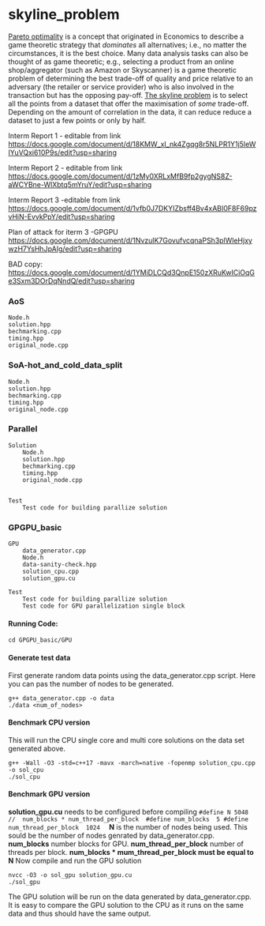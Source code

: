 # skyline_problem
[Pareto optimality](https://en.wikipedia.org/wiki/Pareto_efficiency) is a concept that originated in Economics to describe a game theoretic strategy that *dominates* all alternatives; i.e., no matter the circumstances, it is the best choice. Many data analysis tasks can also be thought of as game theoretic; e.g., selecting a product from an online shop/aggregator (such as Amazon or Skyscanner) is a game theoretic problem of determining the best trade-off of quality and price relative to an adversary (the retailer or service provider) who is also involved in the transaction but has the opposing pay-off. [The skyline problem](http://delab.csd.auth.gr/papers/IISA2015tpm.pdf) is to select all the points from a dataset that offer the maximisation of *some* trade-off. Depending on the amount of correlation in the data, it can reduce reduce a dataset to just a few points or only by half.

Interm Report 1 - editable from link
https://docs.google.com/document/d/18KMW_xI_nk4Zgqg8r5NLPR1Y1j5IeWIYuVQxi610P9s/edit?usp=sharing

Interm Report 2 - editable from link
https://docs.google.com/document/d/1zMy0XRLxMfB9fp2gygNS8Z-aWCYBne-WlXbtq5mYruY/edit?usp=sharing

Interm Report 3 -editable from link
https://docs.google.com/document/d/1vfb0J7DKYIZbsff4Bv4xABI0F8F69pzvHiN-EvvkPpY/edit?usp=sharing

Plan of attack for iterm 3 -GPGPU
https://docs.google.com/document/d/1NvzulK7GovufvcqnaPSh3plWleHjxywzH7YsHhJpAIg/edit?usp=sharing

BAD copy:
https://docs.google.com/document/d/1YMiDLCQd3QnpE150zXRuKwICiOqGe3Sxm3DOrDqNndQ/edit?usp=sharing


### AoS

    Node.h
    solution.hpp
    bechmarking.cpp 
    timing.hpp
    original_node.cpp
  

### SoA-hot_and_cold_data_split

    Node.h
    solution.hpp
    bechmarking.cpp 
    timing.hpp
    original_node.cpp


### Parallel
    Solution
        Node.h
        solution.hpp
        bechmarking.cpp 
        timing.hpp
        original_node.cpp


    Test
        Test code for building parallize solution
        

### GPGPU_basic
    GPU
        data_generator.cpp
        Node.h
        data-sanity-check.hpp
        solution_cpu.cpp
        solution_gpu.cu

    Test
        Test code for building parallize solution
        Test code for GPU parallelization single block


#### Running Code:
```
cd GPGPU_basic/GPU
```
#### Generate test data
First generate random data points using the data_generator.cpp script. Here you can pas the number of nodes to be generated. 
```
g++ data_generator.cpp -o data
./data <num_of_nodes>
 ```
#### Benchmark CPU version
This will run the CPU single core and multi core solutions on the data set generated above.
 ```
g++ -Wall -O3 -std=c++17 -mavx -march=native -fopenmp solution_cpu.cpp -o sol_cpu
./sol_cpu
 ```
#### Benchmark GPU version

**solution_gpu.cu** needs to be configured before compiling
    ```
    #define N 5048 //  num_blocks * num_thread_per_block 
    #define num_blocks  5
    #define num_thread_per_block  1024  
    ```
**N** is the number of nodes being used. This sould be the number of nodes genrated by data_generator.cpp.
**num_blocks** number blocks for GPU.
**num_thread_per_block** number of threads per block.
**num_blocks * mum_thread_per_block  must be equal to N**
Now compile and run the GPU solution
```
nvcc -O3 -o sol_gpu solution_gpu.cu
./sol_gpu
 ```
 The GPU solution will be run on the data generated by data_generator.cpp. It is easy to compare the GPU solution to the CPU as it runs on the same data and thus should have the same output.

